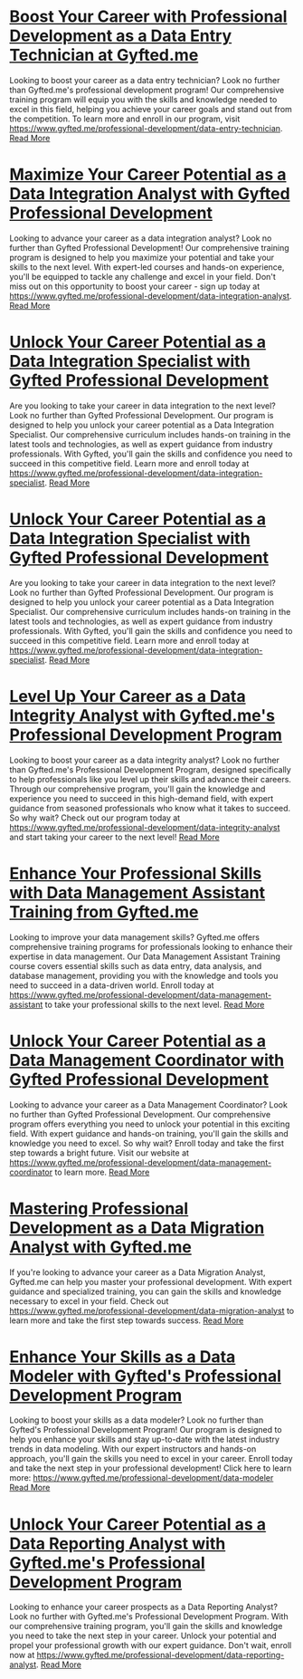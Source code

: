 # [Boost Your Career with Professional Development as a Data Entry Technician at Gyfted.me](https://www.gyfted.me/professional-development/data-entry-technician)

Looking to boost your career as a data entry technician? Look no further than Gyfted.me's professional development program! Our comprehensive training program will equip you with the skills and knowledge needed to excel in this field, helping you achieve your career goals and stand out from the competition. To learn more and enroll in our program, visit https://www.gyfted.me/professional-development/data-entry-technician. [Read More](https://www.gyfted.me/professional-development/data-entry-technician)

# [Maximize Your Career Potential as a Data Integration Analyst with Gyfted Professional Development](https://www.gyfted.me/professional-development/data-integration-analyst)

Looking to advance your career as a data integration analyst? Look no further than Gyfted Professional Development! Our comprehensive training program is designed to help you maximize your potential and take your skills to the next level. With expert-led courses and hands-on experience, you'll be equipped to tackle any challenge and excel in your field. Don't miss out on this opportunity to boost your career - sign up today at https://www.gyfted.me/professional-development/data-integration-analyst. [Read More](https://www.gyfted.me/professional-development/data-integration-analyst)

# [Unlock Your Career Potential as a Data Integration Specialist with Gyfted Professional Development](https://www.gyfted.me/professional-development/data-integration-specialist)

Are you looking to take your career in data integration to the next level? Look no further than Gyfted Professional Development. Our program is designed to help you unlock your career potential as a Data Integration Specialist. Our comprehensive curriculum includes hands-on training in the latest tools and technologies, as well as expert guidance from industry professionals. With Gyfted, you'll gain the skills and confidence you need to succeed in this competitive field. Learn more and enroll today at https://www.gyfted.me/professional-development/data-integration-specialist. [Read More](https://www.gyfted.me/professional-development/data-integration-specialist)

# [Unlock Your Career Potential as a Data Integration Specialist with Gyfted Professional Development](https://www.gyfted.me/professional-development/data-integration-specialist)

Are you looking to take your career in data integration to the next level? Look no further than Gyfted Professional Development. Our program is designed to help you unlock your career potential as a Data Integration Specialist. Our comprehensive curriculum includes hands-on training in the latest tools and technologies, as well as expert guidance from industry professionals. With Gyfted, you'll gain the skills and confidence you need to succeed in this competitive field. Learn more and enroll today at https://www.gyfted.me/professional-development/data-integration-specialist. [Read More](https://www.gyfted.me/professional-development/data-integration-specialist)

# [Level Up Your Career as a Data Integrity Analyst with Gyfted.me's Professional Development Program](https://www.gyfted.me/professional-development/data-integrity-analyst)

Looking to boost your career as a data integrity analyst? Look no further than Gyfted.me's Professional Development Program, designed specifically to help professionals like you level up their skills and advance their careers. Through our comprehensive program, you'll gain the knowledge and experience you need to succeed in this high-demand field, with expert guidance from seasoned professionals who know what it takes to succeed. So why wait? Check out our program today at https://www.gyfted.me/professional-development/data-integrity-analyst and start taking your career to the next level! [Read More](https://www.gyfted.me/professional-development/data-integrity-analyst)

# [Enhance Your Professional Skills with Data Management Assistant Training from Gyfted.me](https://www.gyfted.me/professional-development/data-management-assistant)

Looking to improve your data management skills? Gyfted.me offers comprehensive training programs for professionals looking to enhance their expertise in data management. Our Data Management Assistant Training course covers essential skills such as data entry, data analysis, and database management, providing you with the knowledge and tools you need to succeed in a data-driven world. Enroll today at https://www.gyfted.me/professional-development/data-management-assistant to take your professional skills to the next level. [Read More](https://www.gyfted.me/professional-development/data-management-assistant)

# [Unlock Your Career Potential as a Data Management Coordinator with Gyfted Professional Development](https://www.gyfted.me/professional-development/data-management-coordinator)

Looking to advance your career as a Data Management Coordinator? Look no further than Gyfted Professional Development. Our comprehensive program offers everything you need to unlock your potential in this exciting field. With expert guidance and hands-on training, you'll gain the skills and knowledge you need to excel. So why wait? Enroll today and take the first step towards a bright future. Visit our website at https://www.gyfted.me/professional-development/data-management-coordinator to learn more. [Read More](https://www.gyfted.me/professional-development/data-management-coordinator)

# [Mastering Professional Development as a Data Migration Analyst with Gyfted.me](https://www.gyfted.me/professional-development/data-migration-analyst)

If you're looking to advance your career as a Data Migration Analyst, Gyfted.me can help you master your professional development. With expert guidance and specialized training, you can gain the skills and knowledge necessary to excel in your field. Check out https://www.gyfted.me/professional-development/data-migration-analyst to learn more and take the first step towards success. [Read More](https://www.gyfted.me/professional-development/data-migration-analyst)

# [Enhance Your Skills as a Data Modeler with Gyfted's Professional Development Program](https://www.gyfted.me/professional-development/data-modeler)

Looking to boost your skills as a data modeler? Look no further than Gyfted's Professional Development Program! Our program is designed to help you enhance your skills and stay up-to-date with the latest industry trends in data modeling. With our expert instructors and hands-on approach, you'll gain the skills you need to excel in your career. Enroll today and take the next step in your professional development! Click here to learn more: https://www.gyfted.me/professional-development/data-modeler [Read More](https://www.gyfted.me/professional-development/data-modeler)

# [Unlock Your Career Potential as a Data Reporting Analyst with Gyfted.me's Professional Development Program](https://www.gyfted.me/professional-development/data-reporting-analyst)

Looking to enhance your career prospects as a Data Reporting Analyst? Look no further with Gyfted.me's Professional Development Program. With our comprehensive training program, you'll gain the skills and knowledge you need to take the next step in your career. Unlock your potential and propel your professional growth with our expert guidance. Don't wait, enroll now at https://www.gyfted.me/professional-development/data-reporting-analyst. [Read More](https://www.gyfted.me/professional-development/data-reporting-analyst)


